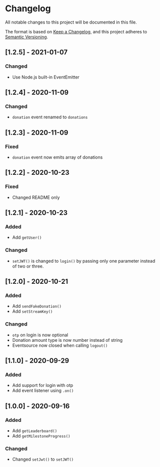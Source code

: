 # Changelog
All notable changes to this project will be documented in this file.

The format is based on [Keep a Changelog](https://keepachangelog.com/en/1.0.0/),
and this project adheres to [Semantic Versioning](https://semver.org/spec/v2.0.0.html).

## [1.2.5] - 2021-01-07
### Changed
- Use Node.js built-in EventEmitter

## [1.2.4] - 2020-11-09
### Changed
- `donation` event renamed to `donations`

## [1.2.3] - 2020-11-09
### Fixed
- `donation` event now emits array of donations

## [1.2.2] - 2020-10-23
### Fixed
- Changed README only 

## [1.2.1] - 2020-10-23
### Added
- Add `getUser()`

### Changed
- `setJWT()` is changed to `login()` by passing only one parameter instead of two or three.


## [1.2.0] - 2020-10-21
### Added
- Add `sendFakeDonation()`
- Add `setStreamKey()`

### Changed
- `otp` on login is now optional
- Donation amount type is now number instead of string
- Eventsource now closed when calling `logout()`

## [1.1.0] - 2020-09-29
### Added
- Add support for login with otp
- Add event listener using `.on()`

## [1.0.0] - 2020-09-16
### Added
- Add `getLeaderboard()`
- Add `getMilestoneProgress()`

### Changed
- Changed `setJwt()` to `setJWT()`